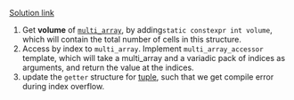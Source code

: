 [Solution link](https://github.com/tyomhak/EngineeringDeepDive/tree/main/Cpp/04/hw)

1. Get **volume** of [`multi_array`](4.2%20Multidimensional%20Array.md), by adding`static constexpr int volume`, which will contain the total number of cells in this structure.
2. Access by index to `multi_array`. Implement `multi_array_accessor` template, which will take a multi_array and a variadic pack of indices as arguments, and return the value at the indices.
3. update the `getter` structure for  [tuple](4.3%20Tuple.md), such that we get compile error during index overflow.